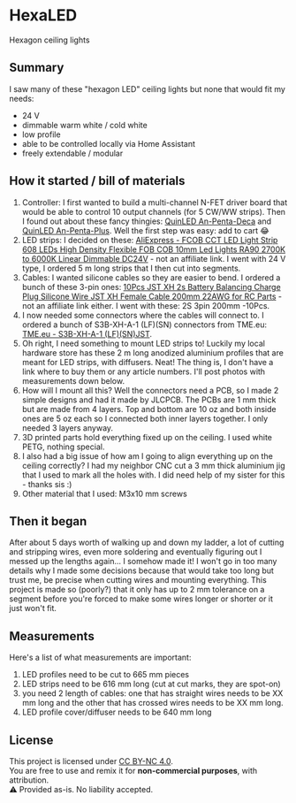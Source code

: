 # HexaLED
Hexagon ceiling lights

## Summary
I saw many of these "hexagon LED" ceiling lights but none that would fit my needs:
- 24 V
- dimmable warm white / cold white
- low profile
- able to be controlled locally via Home Assistant
- freely extendable / modular

## How it started / bill of materials
1. Controller: I first wanted to build a multi-channel N-FET driver board that would be able to control 10 output channels (for 5 CW/WW strips). Then I found out about these fancy thingies: [QuinLED An-Penta-Deca](https://quinled.info/quinled-an-penta-deca/) and [QuinLED An-Penta-Plus](https://quinled.info/quinled-an-penta-plus/). Well the first step was easy: add to cart 😂
2. LED strips: I decided on these: [AliExpress - FCOB CCT LED Light Strip 608 LEDs High Density Flexible FOB COB 10mm Led Lights RA90 2700K to 6000K Linear Dimmable DC24V](https://www.aliexpress.com/item/1005007162915201.html) - not an affiliate link. I went with 24 V type, I ordered 5 m long strips that I then cut into segments.
3. Cables: I wanted silicone cables so they are easier to bend. I ordered a bunch of these 3-pin ones: [10Pcs JST XH 2s Battery Balancing Charge Plug Silicone Wire JST XH Female Cable 200mm 22AWG for RC Parts](https://www.aliexpress.com/item/1005008182460220.html) - not an affiliate link either. I went with these: 2S 3pin 200mm -10Pcs.
4. I now needed some connectors where the cables will connect to. I ordered a bunch of S3B-XH-A-1 (LF)(SN) connectors from TME.eu: [TME.eu - S3B-XH-A-1 (LF)(SN)JST](https://www.tme.eu/si/en/details/s3b-xh-a-1/raster-signal-connectors-2-50mm/jst/s3b-xh-a-1-lf-sn/).
5. Oh right, I need something to mount LED strips to! Luckily my local hardware store has these 2 m long anodized aluminium profiles that are meant for LED strips, with diffusers. Neat! The thing is, I don't have a link where to buy them or any article numbers. I'll post photos with measurements down below.
6. How will I mount all this? Well the connectors need a PCB, so I made 2 simple designs and had it made by JLCPCB. The PCBs are 1 mm thick but are made from 4 layers. Top and bottom are 10 oz and both inside ones are 5 oz each so I connected both inner layers together. I only needed 3 layers anyway.
7. 3D printed parts hold everything fixed up on the ceiling. I used white PETG, nothing special.
8. I also had a big issue of how am I going to align everything up on the ceiling correctly? I had my neighbor CNC cut a 3 mm thick aluminium jig that I used to mark all the holes with. I did need help of my sister for this - thanks sis :)
9. Other material that I used: M3x10 mm screws 

## Then it began
After about 5 days worth of walking up and down my ladder, a lot of cutting and stripping wires, even more soldering and eventually figuring out I messed up the lengths again... I somehow made it!
I won't go in too many details why I made some decisions because that would take too long but trust me, be precise when cutting wires and mounting everything. This project is made so (poorly?) that it only has up to 2 mm tolerance on a segment before you're forced to make some wires longer or shorter or it just won't fit.

## Measurements
Here's a list of what measurements are important:
1. LED profiles need to be cut to 665 mm pieces
2. LED strips need to be 616 mm long (cut at cut marks, they are spot-on)
3. you need 2 length of cables: one that has straight wires needs to be XX mm long and the other that has crossed wires needs to be XX mm long.
4. LED profile cover/diffuser needs to be 640 mm long




## License
This project is licensed under [CC BY-NC 4.0](https://creativecommons.org/licenses/by-nc/4.0/).  
You are free to use and remix it for **non-commercial purposes**, with attribution.  
⚠️ Provided as-is. No liability accepted.
